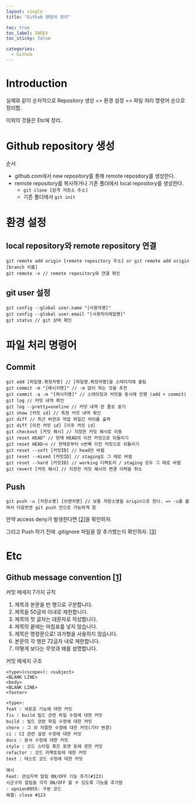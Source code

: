 ```yaml
---
layout: single
title: "Github 명령어 정리"

toc: true
toc_label: INDEX
toc_sticky: false

categories:
  - Github
---
```


# Introduction
실제와 같이 순차적으로 Repository 생성 => 환경 설정 => 파일 처리 명령어 순으로 정리함.

이외의 것들은 Etc에 정리.

# Github repository 생성
순서
* github.com에서 new repository를 통해 remote repository를 생성한다.
* remote repository를 복사하거나 기존 폴더에서 local repository를 생성한다.
  * `git clone [원격 저장소 주소]`
  * 기존 폴더에서 `git init`

# 환경 설정
## local repository와 remote repository 연결
```
git remote add origin [remote repository 주소] or git remote add origin [branch 이름]
git remote -v // remote repository와 연결 확인
```

## git user 설정
```
git config --global user.name "[사용자명]"
git config --global user.email "[사용자이메일명]"
git status // git 상태 확인
```

# 파일 처리 명령어
## Commit
```
git add [파일명.확장자명] // [파일명.확장자명]을 스테이지에 올림
git commit -m "[메시지명]" // -m 없이 하는 것을 추천
git commit -a -m "[메시지명]" // 스테이징과 커밋을 동시에 진행 (add + commit)
git log // 커밋 내역 확인
git log --pretty=oneline // 커밋 내역 한 줄로 표기
git show [커밋 id] // 특정 커밋 내역 확인
git diff // 최근 버전과 작업 파일간 차이를 출력
git diff [이전 커밋 id] [이후 커밋 id]
git checkout [커밋 해시] // 지정한 커밋 해시로 이동
git reset HEAD^ // 현재 HEAD의 이전 커밋으로 되돌리기
git reset HEAD~n // 현재로부터 n번째 이전 커밋으로 되돌리기
git reset --soft [커밋ID] // head만 바뀜
git reset --mixed [커밋ID] // staging도 그 때로 바뀜
git reset --hard [커밋ID] // working 디렉토리 / staging 모두 그 때로 바뀜
git revert [커밋 해시] // 지정한 커밋 해시의 변경 이력을 취소
```

## Push
```
git push -u [저장소명] [브랜치명] // 보통 저장소명을 origin으로 한다. => -u를 붙여서 다음번엔 git push 만으로 가능하게 함
```

만약 access deny가 발생한다면 [[2]]을 확인하자.

그리고 Push 하기 전에 .gitignore 파일을 잘 추가했는지 확인하자. [[3]]

# Etc
## Github message convention [[1]]

커밋 메세지 7가지 규칙
1. 제목과 본문을 빈 행으로 구분합니다.
2. 제목을 50글자 이내로 제한합니다.
3. 제목의 첫 글자는 대문자로 작성합니다.
4. 제목의 끝에는 마침표를 넣지 않습니다.
5. 제목은 명령문으로! 과거형을 사용하지 않습니다.
6. 본문의 각 행은 72글자 내로 제한합니다.
7. 어떻게 보다는 무엇과 왜를 설명합니다.

커밋 메세지 구조
```
<type>(<scope>): <subject> 
<BLANK LINE> 
<body>
<BLANK LINE>
<footer>

<type>:
feat : 새로운 기능에 대한 커밋 
fix : build 빌드 관련 파일 수정에 대한 커밋 
build : 빌드 관련 파일 수정에 대한 커밋 
chore : 그 외 자잘한 수정에 대한 커밋(기타 변경) 
ci : CI 관련 설정 수정에 대한 커밋 
docs : 문서 수정에 대한 커밋 
style : 코드 스타일 혹은 포맷 등에 관한 커밋 
refactor : 코드 리팩토링에 대한 커밋 
test : 테스트 코드 수정에 대한 커밋

예시
Feat: 관심지역 알림 ON/OFF 기능 추가(#123) 
시군구의 알림을 각각 ON/OFF 할 수 있도록 기능을 추가함 
- opnion0055: 구분 코드 
해결: close #123

```

[1]: https://xtring-dev.tistory.com/entry/Git-규칙적인-Commit-메세지로-개발팀-협업하기-👾
[2]: https://hyeo-noo.tistory.com/184
[3]: https://eunjin3786.tistory.com/302
